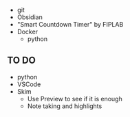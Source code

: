 - git
- Obsidian
- "Smart Countdown Timer" by FIPLAB
- Docker
	- python

## TO DO
- python
- VSCode
- Skim
	- Use Preview to see if it is enough
	- Note taking and highlights